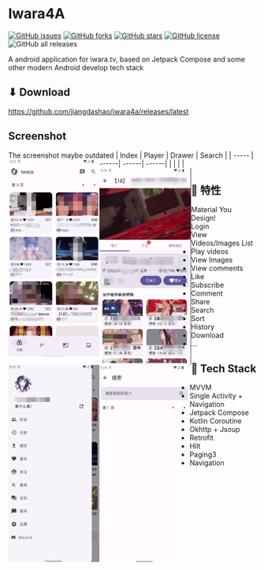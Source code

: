 # Iwara4A
[![GitHub issues](https://img.shields.io/github/issues/jiangdashao/iwara4a)](https://github.com/jiangdashao/iwara4a/issues)
[![GitHub forks](https://img.shields.io/github/forks/jiangdashao/iwara4a)](https://github.com/jiangdashao/iwara4a/network)
[![GitHub stars](https://img.shields.io/github/stars/jiangdashao/iwara4a)](https://github.com/jiangdashao/iwara4a/stargazers)
[![GitHub license](https://img.shields.io/github/license/jiangdashao/iwara4a)](https://github.com/jiangdashao/iwara4a)
![GitHub all releases](https://img.shields.io/github/downloads/jiangdashao/iwara4a/total)

A android application for iwara.tv, based on Jetpack Compose and some other modern Android develop tech stack

## ⬇ Download
https://github.com/jiangdashao/iwara4a/releases/latest

## Screenshot
The screenshot maybe outdated
| Index | Player | Drawer | Search |
| ----- | ------| ------| ------|
| <img src="art/index.png" align="left" height="400">| <img src="art/play.png" align="left" height="400">| <img src="art/drawer.png" align="left" height="400"> | <img src="art/search.png" align="left" height="400">

## 🚩 特性
* Material You Design!
* Login
* View Videos/Images List
* Play videos
* View Images
* View comments
* Like
* Subscribe
* Comment
* Share
* Search
* Sort
* History
* Download
* ...

## 🎨 Tech Stack
* MVVM 
* Single Activity + Navigation
* Jetpack Compose 
* Kotlin Coroutine
* Okhttp + Jsoup
* Retrofit
* Hilt 
* Paging3
* Navigation